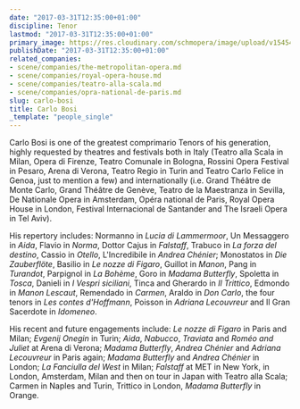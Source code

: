 ```yaml
---
date: "2017-03-31T12:35:00+01:00"
discipline: Tenor
lastmod: "2017-03-31T12:35:00+01:00"
primary_image: https://res.cloudinary.com/schmopera/image/upload/v1545409169/media/webhook-uploads/1490960080122/pqme5stbyefsydd1dbli
publishDate: "2017-03-31T12:35:00+01:00"
related_companies:
- scene/companies/the-metropolitan-opera.md
- scene/companies/royal-opera-house.md
- scene/companies/teatro-alla-scala.md
- scene/companies/opra-national-de-paris.md
slug: carlo-bosi
title: Carlo Bosi
_template: "people_single"
---
```


Carlo Bosi is one of the greatest comprimario Tenors of his generation, highly requested by theatres and festivals both in Italy (Teatro alla Scala in Milan, Opera di Firenze, Teatro Comunale in Bologna, Rossini Opera Festival in Pesaro, Arena di Verona, Teatro Regio in Turin and Teatro Carlo Felice in Genoa, just to mention a few) and internationally (i.e. Grand Théâtre de Monte Carlo, Grand Théâtre de Genève, Teatro de la Maestranza in Sevilla, De Nationale Opera in Amsterdam, Opéra national de Paris, Royal Opera House in London, Festival Internacional de Santander and The Israeli Opera in Tel Aviv).

His repertory includes: Normanno in *Lucia di Lammermoor*, Un Messaggero in *Aida*, Flavio in *Norma*, Dottor Cajus in *Falstaff*, Trabuco in *La forza del destino*, Cassio in *Otello*, L'Incredibile in *Andrea Chénier*; Monostatos in *Die Zauberflöte*, Basilio in *Le nozze di Figaro*, Guillot in *Manon*, Pang in *Turandot*, Parpignol in *La Bohème*, Goro in *Madama Butterfly*, Spoletta in *Tosca*, Danieli in *I Vespri siciliani*, Tinca and Gherardo in *Il Trittico*, Edmondo in *Manon Lescaut*, Remendado in *Carmen*, Araldo in *Don Carlo*, the four tenors in *Les contes d'Hoffmann*, Poisson in *Adriana Lecouvreur* and Il Gran Sacerdote in
*Idomeneo*.

His recent and future engagements include: *Le nozze di Figaro* in Paris and Milan; *Evgenij Onegin* in Turin; *Aida*, *Nabucco*, *Traviata* and *Roméo and Juliet* at Arena di Verona; *Madama Butterfly*, *Andrea Chénier* and *Adriana Lecouvreur* in Paris again; *Madama Butterfly* and *Andrea Chénier* in London; *La Fanciulla del West* in Milan; *Falstaff* at MET in New York, in London, Amsterdam, Milan and then on tour in Japan with Teatro alla Scala; Carmen in Naples and Turin, Trittico in London, *Madama Butterfly* in Orange.
